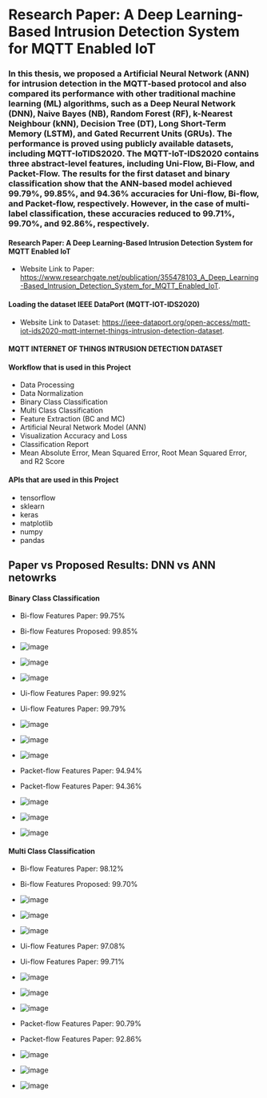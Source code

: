 # Research Paper: A Deep Learning-Based Intrusion Detection System for MQTT Enabled IoT

###  In this thesis, we proposed a Artificial Neural Network (ANN) for intrusion detection in the MQTT-based protocol and also compared its performance with other traditional machine learning (ML) algorithms, such as a Deep Neural Network (DNN), Naive Bayes (NB), Random Forest (RF), k-Nearest Neighbour (kNN), Decision Tree (DT), Long Short-Term Memory (LSTM), and Gated Recurrent Units (GRUs). The performance is proved using publicly available datasets, including MQTT-IoTIDS2020. The MQTT-IoT-IDS2020 contains three abstract-level features, including Uni-Flow, Bi-Flow, and Packet-Flow. The results for the first dataset and binary classification show that the ANN-based model achieved 99.79%, 99.85%, and 94.36% accuracies for Uni-flow, Bi-flow, and Packet-flow, respectively. However, in the case of multi-label classification, these accuracies reduced to 99.71%, 99.70%, and 92.86%, respectively.

#### Research Paper: A Deep Learning-Based Intrusion Detection System for MQTT Enabled IoT
- Website Link to Paper: <https://www.researchgate.net/publication/355478103_A_Deep_Learning-Based_Intrusion_Detection_System_for_MQTT_Enabled_IoT>.

#### Loading the dataset IEEE DataPort (MQTT-IOT-IDS2020)
- Website Link to Dataset: <https://ieee-dataport.org/open-access/mqtt-iot-ids2020-mqtt-internet-things-intrusion-detection-dataset>.
#### MQTT INTERNET OF THINGS INTRUSION DETECTION DATASET

#### Workflow that is used in this Project
- Data Processing
- Data Normalization
- Binary Class Classification
- Multi Class Classification
- Feature Extraction (BC and MC)
- Artificial Neural Network Model (ANN)
- Visualization Accuracy and Loss
- Classification Report
- Mean Absolute Error, Mean Squared Error, Root Mean Squared Error, and R2 Score

#### APIs that are used in this Project
- tensorflow
- sklearn
- keras
- matplotlib
- numpy
- pandas

## Paper vs Proposed Results: DNN vs ANN netowrks

#### Binary Class Classification

- Bi-flow Features Paper: 99.75%
- Bi-flow Features Proposed: 99.85%
- ![image](https://user-images.githubusercontent.com/74346775/184626036-9cdf59cf-fde2-46cc-9af3-844d0fe70723.png)
- ![image](https://user-images.githubusercontent.com/74346775/184626150-9a6f98db-b45c-40d7-b3cb-579c8ab9f6f2.png)
- ![image](https://user-images.githubusercontent.com/74346775/184626300-7e0a63dc-4b8b-4ff0-bac8-1d6cb492c8c0.png)

- Ui-flow Features Paper: 99.92%
- Ui-flow Features Paper: 99.79%
- ![image](https://user-images.githubusercontent.com/74346775/184626355-958488e9-64c9-404b-a2ff-732f42b84fb7.png)
- ![image](https://user-images.githubusercontent.com/74346775/184626386-9de5528e-f7f6-4a0a-96a8-7abdf0f139eb.png)
- ![image](https://user-images.githubusercontent.com/74346775/184626451-21232b91-0cac-4dfe-aa69-b5738ba7426e.png)

- Packet-flow Features Paper: 94.94%
- Packet-flow Features Paper: 94.36%
- ![image](https://user-images.githubusercontent.com/74346775/184626492-1f96dc18-475d-45ac-8878-153a475cc84c.png)
- ![image](https://user-images.githubusercontent.com/74346775/184626549-c1b197c4-ae54-49b1-afbd-779ef947f6d9.png)
- ![image](https://user-images.githubusercontent.com/74346775/184626596-94a59fac-d84a-4e50-bd96-3d2aecc557ef.png)

#### Multi Class Classification

- Bi-flow Features Paper: 98.12%
- Bi-flow Features Proposed: 99.70%
- ![image](https://user-images.githubusercontent.com/74346775/184626701-25c7b791-b66e-4f29-b427-1833033a4043.png)
- ![image](https://user-images.githubusercontent.com/74346775/184626769-38636742-27a1-4b6b-9e99-b614d760357d.png)
- ![image](https://user-images.githubusercontent.com/74346775/184626807-d9d9cf26-c08f-4143-bd85-34e8f1f607be.png)

- Ui-flow Features Paper: 97.08%
- Ui-flow Features Paper: 99.71%
- ![image](https://user-images.githubusercontent.com/74346775/184626880-2a061018-699e-4815-baaa-b98907a701fd.png)
- ![image](https://user-images.githubusercontent.com/74346775/184626923-8fce8204-e8a1-4418-949d-5884ee741e0b.png)
- ![image](https://user-images.githubusercontent.com/74346775/184626962-5c9ec2ba-60ab-4122-bd2b-c47f8ba0cf2a.png)

- Packet-flow Features Paper: 90.79%
- Packet-flow Features Paper: 92.86%
- ![image](https://user-images.githubusercontent.com/74346775/184626997-67851ce8-a3e1-463b-a8c2-dfabbd18c5f2.png)
- ![image](https://user-images.githubusercontent.com/74346775/184627040-3688eb80-6692-4dd0-8f6b-7746dec47a31.png)
- ![image](https://user-images.githubusercontent.com/74346775/184627138-4c98b516-aa50-483c-b4f9-f91f13bb2139.png)

